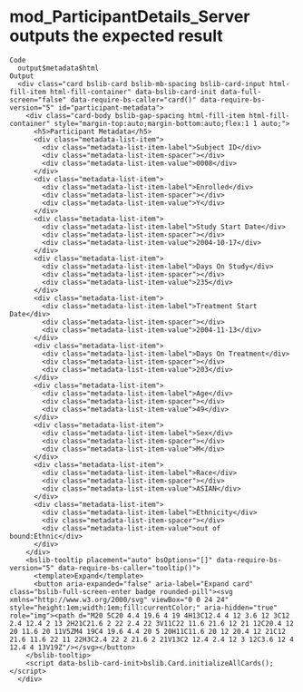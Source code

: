 # mod_ParticipantDetails_Server outputs the expected result

    Code
      output$metadata$html
    Output
      <div class="card bslib-card bslib-mb-spacing bslib-card-input html-fill-item html-fill-container" data-bslib-card-init data-full-screen="false" data-require-bs-caller="card()" data-require-bs-version="5" id="participant-metadata">
        <div class="card-body bslib-gap-spacing html-fill-item html-fill-container" style="margin-top:auto;margin-bottom:auto;flex:1 1 auto;">
          <h5>Participant Metadata</h5>
          <div class="metadata-list-item">
            <div class="metadata-list-item-label">Subject ID</div>
            <div class="metadata-list-item-spacer"></div>
            <div class="metadata-list-item-value">0008</div>
          </div>
          <div class="metadata-list-item">
            <div class="metadata-list-item-label">Enrolled</div>
            <div class="metadata-list-item-spacer"></div>
            <div class="metadata-list-item-value">Y</div>
          </div>
          <div class="metadata-list-item">
            <div class="metadata-list-item-label">Study Start Date</div>
            <div class="metadata-list-item-spacer"></div>
            <div class="metadata-list-item-value">2004-10-17</div>
          </div>
          <div class="metadata-list-item">
            <div class="metadata-list-item-label">Days On Study</div>
            <div class="metadata-list-item-spacer"></div>
            <div class="metadata-list-item-value">235</div>
          </div>
          <div class="metadata-list-item">
            <div class="metadata-list-item-label">Treatment Start Date</div>
            <div class="metadata-list-item-spacer"></div>
            <div class="metadata-list-item-value">2004-11-13</div>
          </div>
          <div class="metadata-list-item">
            <div class="metadata-list-item-label">Days On Treatment</div>
            <div class="metadata-list-item-spacer"></div>
            <div class="metadata-list-item-value">203</div>
          </div>
          <div class="metadata-list-item">
            <div class="metadata-list-item-label">Age</div>
            <div class="metadata-list-item-spacer"></div>
            <div class="metadata-list-item-value">49</div>
          </div>
          <div class="metadata-list-item">
            <div class="metadata-list-item-label">Sex</div>
            <div class="metadata-list-item-spacer"></div>
            <div class="metadata-list-item-value">M</div>
          </div>
          <div class="metadata-list-item">
            <div class="metadata-list-item-label">Race</div>
            <div class="metadata-list-item-spacer"></div>
            <div class="metadata-list-item-value">ASIAN</div>
          </div>
          <div class="metadata-list-item">
            <div class="metadata-list-item-label">Ethnicity</div>
            <div class="metadata-list-item-spacer"></div>
            <div class="metadata-list-item-value">out of bound:Ethnic</div>
          </div>
        </div>
        <bslib-tooltip placement="auto" bsOptions="[]" data-require-bs-version="5" data-require-bs-caller="tooltip()">
          <template>Expand</template>
          <button aria-expanded="false" aria-label="Expand card" class="bslib-full-screen-enter badge rounded-pill"><svg xmlns="http://www.w3.org/2000/svg" viewBox="0 0 24 24" style="height:1em;width:1em;fill:currentColor;" aria-hidden="true" role="img"><path d="M20 5C20 4.4 19.6 4 19 4H13C12.4 4 12 3.6 12 3C12 2.4 12.4 2 13 2H21C21.6 2 22 2.4 22 3V11C22 11.6 21.6 12 21 12C20.4 12 20 11.6 20 11V5ZM4 19C4 19.6 4.4 20 5 20H11C11.6 20 12 20.4 12 21C12 21.6 11.6 22 11 22H3C2.4 22 2 21.6 2 21V13C2 12.4 2.4 12 3 12C3.6 12 4 12.4 4 13V19Z"/></svg></button>
        </bslib-tooltip>
        <script data-bslib-card-init>bslib.Card.initializeAllCards();</script>
      </div>

